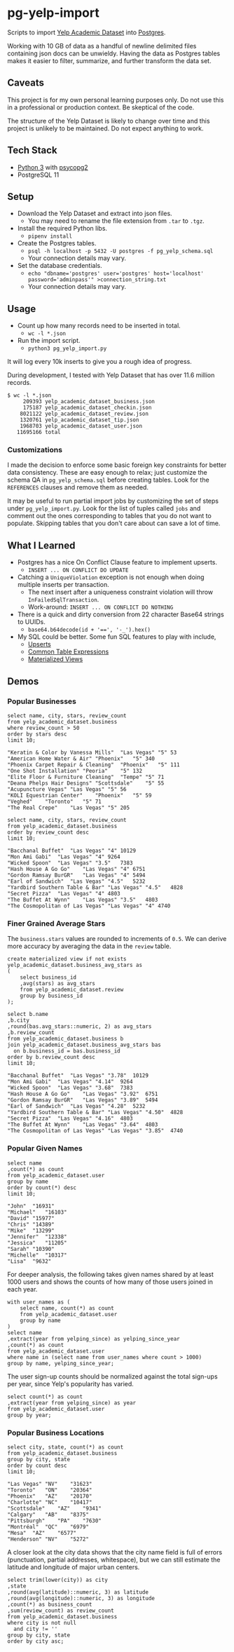 # pg-yelp-import

Scripts to import [Yelp Academic Dataset](https://www.yelp.com/dataset) into [Postgres](https://www.postgresql.org/).

Working with 10 GB of data as a handful of newline delimited files containing json docs can be unwieldy. Having the data as Postgres tables makes it easier to filter, summarize, and further transform the data set.

## Caveats

This project is for my own personal learning purposes only. Do not use this in a professional or production context. Be skeptical of the code.

The structure of the Yelp Dataset is likely to change over time and this project is unlikely to be maintained. Do not expect anything to work.

## Tech Stack

* [Python 3](https://www.python.org/) with [psycopg2](https://www.psycopg.org/)
* PostgreSQL 11

## Setup

* Download the Yelp Dataset and extract into json files.
  * You may need to rename the file extension from `.tar` to `.tgz`.
* Install the required Python libs.
  * `pipenv install`
* Create the Postgres tables.
  * `psql -h localhost -p 5432 -U postgres -f pg_yelp_schema.sql`
  * Your connection details may vary.
* Set the database credentials.
  * `echo "dbname='postgres' user='postgres' host='localhost' password='adminpass'" >connection_string.txt`
  * Your connection details may vary.

## Usage

* Count up how many records need to be inserted in total.
  * `wc -l *.json`
* Run the import script.
  * `python3 pg_yelp_import.py`

It will log every 10k inserts to give you a rough idea of progress.

During development, I tested with Yelp Dataset that has over 11.6 million records.

```
$ wc -l *.json
     209393 yelp_academic_dataset_business.json
     175187 yelp_academic_dataset_checkin.json
    8021122 yelp_academic_dataset_review.json
    1320761 yelp_academic_dataset_tip.json
    1968703 yelp_academic_dataset_user.json
   11695166 total
```

### Customizations

I made the decision to enforce some basic foreign key constraints for better data consistency. These are easy enough to relax; just customize the schema QA in `pg_yelp_schema.sql` before creating tables. Look for the `REFERENCES` clauses and remove them as needed.

It may be useful to run partial import jobs by customizing the set of steps under `pg_yelp_import.py`. Look for the list of tuples called `jobs` and comment out the ones corresponding to tables that you do not want to populate. Skipping tables that you don't care about can save a lot of time.

## What I Learned

* Postgres has a nice On Conflict Clause feature to implement upserts.
  * `INSERT ... ON CONFLICT DO UPDATE`
* Catching a `UniqueViolation` exception is not enough when doing multiple inserts per transaction.
  * The next insert after a uniqueness constraint violation will throw `InFailedSqlTransaction`.
  * Work-around: `INSERT ... ON CONFLICT DO NOTHING`
* There is a quick and dirty conversion from 22 character Base64 strings to UUIDs.
  * `base64.b64decode(id + '==', '-_').hex()`
* My SQL could be better. Some fun SQL features to play with include,
  * [Upserts](https://www.postgresqltutorial.com/postgresql-upsert/)
  * [Common Table Expressions](https://www.postgresql.org/docs/11/queries-with.html)
  * [Materialized Views](https://www.postgresql.org/docs/11/rules-materializedviews.html)

## Demos

### Popular Businesses

```
select name, city, stars, review_count
from yelp_academic_dataset.business
where review_count > 50
order by stars desc
limit 10;
```

```
"Keratin & Color by Vanessa Mills"	"Las Vegas"	"5"	53
"American Home Water & Air"	"Phoenix"	"5"	340
"Phoenix Carpet Repair & Cleaning"	"Phoenix"	"5"	111
"One Shot Installation"	"Peoria"	"5"	132
"Elite Floor & Furniture Cleaning"	"Tempe"	"5"	71
"Deana Phelps Hair Designs"	"Scottsdale"	"5"	55
"Acupuncture Vegas"	"Las Vegas"	"5"	56
"KOLI Equestrian Center"	"Phoenix"	"5"	59
"Veghed"	"Toronto"	"5"	71
"The Real Crepe"	"Las Vegas"	"5"	205
```

```
select name, city, stars, review_count
from yelp_academic_dataset.business
order by review_count desc
limit 10;
```

```
"Bacchanal Buffet"	"Las Vegas"	"4"	10129
"Mon Ami Gabi"	"Las Vegas"	"4"	9264
"Wicked Spoon"	"Las Vegas"	"3.5"	7383
"Hash House A Go Go"	"Las Vegas"	"4"	6751
"Gordon Ramsay BurGR"	"Las Vegas"	"4"	5494
"Earl of Sandwich"	"Las Vegas"	"4.5"	5232
"Yardbird Southern Table & Bar"	"Las Vegas"	"4.5"	4828
"Secret Pizza"	"Las Vegas"	"4"	4803
"The Buffet At Wynn"	"Las Vegas"	"3.5"	4803
"The Cosmopolitan of Las Vegas"	"Las Vegas"	"4"	4740
```

### Finer Grained Average Stars

The `business.stars` values are rounded to increments of `0.5`. We can derive more accuracy by averaging the data in the `review` table.

```
create materialized view if not exists yelp_academic_dataset.business_avg_stars as
(
	select business_id
	,avg(stars) as avg_stars
	from yelp_academic_dataset.review
	group by business_id
);
```

```
select b.name
,b.city
,round(bas.avg_stars::numeric, 2) as avg_stars
,b.review_count
from yelp_academic_dataset.business b
join yelp_academic_dataset.business_avg_stars bas
  on b.business_id = bas.business_id
order by b.review_count desc
limit 10;
```

```
"Bacchanal Buffet"	"Las Vegas"	"3.78"	10129
"Mon Ami Gabi"	"Las Vegas"	"4.14"	9264
"Wicked Spoon"	"Las Vegas"	"3.68"	7383
"Hash House A Go Go"	"Las Vegas"	"3.92"	6751
"Gordon Ramsay BurGR"	"Las Vegas"	"3.89"	5494
"Earl of Sandwich"	"Las Vegas"	"4.28"	5232
"Yardbird Southern Table & Bar"	"Las Vegas"	"4.50"	4828
"Secret Pizza"	"Las Vegas"	"4.16"	4803
"The Buffet At Wynn"	"Las Vegas"	"3.64"	4803
"The Cosmopolitan of Las Vegas"	"Las Vegas"	"3.85"	4740
```

### Popular Given Names

```
select name
,count(*) as count
from yelp_academic_dataset.user
group by name
order by count(*) desc
limit 10;
```

```
"John"	"16931"
"Michael"	"16103"
"David"	"15977"
"Chris"	"14389"
"Mike"	"13299"
"Jennifer"	"12338"
"Jessica"	"11205"
"Sarah"	"10390"
"Michelle"	"10317"
"Lisa"	"9632"
```

For deeper analysis, the following takes given names shared by at least 1000 users and shows the counts of how many of those users joined in each year.

```
with user_names as (
	select name, count(*) as count
	from yelp_academic_dataset.user
	group by name
)
select name
,extract(year from yelping_since) as yelping_since_year
,count(*) as count
from yelp_academic_dataset.user
where name in (select name from user_names where count > 1000)
group by name, yelping_since_year;
```

The user sign-up counts should be normalized against the total sign-ups per year, since Yelp's popularity has varied.

```
select count(*) as count
,extract(year from yelping_since) as year
from yelp_academic_dataset.user
group by year;
```

### Popular Business Locations

```
select city, state, count(*) as count
from yelp_academic_dataset.business
group by city, state
order by count desc
limit 10;
```

```
"Las Vegas"	"NV"	"31623"
"Toronto"	"ON"	"20364"
"Phoenix"	"AZ"	"20170"
"Charlotte"	"NC"	"10417"
"Scottsdale"	"AZ"	"9341"
"Calgary"	"AB"	"8375"
"Pittsburgh"	"PA"	"7630"
"Montréal"	"QC"	"6979"
"Mesa"	"AZ"	"6577"
"Henderson"	"NV"	"5272"
```

A closer look at the city data shows that the city name field is full of errors (punctuation, partial addresses, whitespace), but we can still estimate the latitude and longitude of major urban centers.

```
select trim(lower(city)) as city
,state
,round(avg(latitude)::numeric, 3) as latitude
,round(avg(longitude)::numeric, 3) as longitude
,count(*) as business_count
,sum(review_count) as review_count
from yelp_academic_dataset.business
where city is not null
  and city != ''
group by city, state
order by city asc;
```
